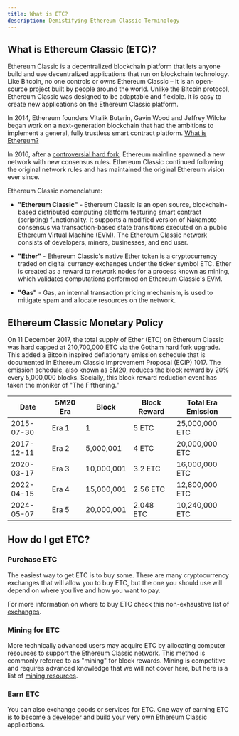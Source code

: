 ```yaml
---
title: What is ETC?
description: Demistifying Ethereum Classic Terminology
---
```


## What is Ethereum Classic (ETC)?

Ethereum Classic is a decentralized blockchain platform that lets anyone build and use decentralized applications that run on blockchain technology. Like Bitcoin, no one controls or owns Ethereum Classic – it is an open-source project built by people around the world. Unlike the Bitcoin protocol, Ethereum Classic was designed to be adaptable and flexible. It is easy to create new applications on the Ethereum Classic platform.

In 2014, Ethereum founders Vitalik Buterin, Gavin Wood and Jeffrey Wilcke began work on a next-generation blockchain that had the ambitions to implement a general, fully trustless smart contract platform. [What is Ethereum?](https://ethereum.org/what-is-ethereum/)

In 2016, after a [controversial hard fork](/knowledge/roadmap), Ethereum mainline spawned a new network with new consensus rules. Ethereum Classic continued following the original network rules and has maintained the original Ethereum vision ever since.

Ethereum Classic nomenclature:

- **"Ethereum Classic"** - Ethereum Classic is an open source, blockchain-based distributed computing platform featuring smart contract (scripting) functionality. It supports a modified version of Nakamoto consensus via transaction-based state transitions executed on a public Ethereum Virtual Machine (EVM). The Ethereum Classic network consists of developers, miners, businesses, and end user.

- **"Ether"** -  Ethereum Classic's native Ether token is a cryptocurrency traded on digital currency exchanges under the ticker symbol ETC. Ether is created as a reward to network nodes for a process known as mining, which validates computations performed on Ethereum Classic's EVM.

- **"Gas"** - Gas, an internal transaction pricing mechanism, is used to mitigate spam and allocate resources on the network.

## Ethereum Classic Monetary Policy

On 11 December 2017, the total supply of Ether (ETC) on Ethereum Classic was hard capped at 210,700,000 ETC via the Gotham hard fork upgrade. This added a Bitcoin inspired deflationary emission schedule that is documented in Ethereum Classic Improvement Proposal (ECIP) 1017. The emission schedule, also known as 5M20, reduces the block reward by 20% every 5,000,000 blocks. Socially, this block reward reduction event has taken the moniker of "The Fifthening."

Date | 5M20 Era | Block | Block Reward | Total Era Emission
-- | -- | -- | -- | --
2015-07-30 | Era 1 | 1 | 5 ETC | 25,000,000 ETC
2017-12-11 | Era 2 | 5,000,001 | 4 ETC | 20,000,000 ETC
2020-03-17 | Era 3 | 10,000,001 | 3.2 ETC | 16,000,000 ETC
2022-04-15 | Era 4 | 15,000,001 | 2.56 ETC | 12,800,000 ETC
2024-05-07 | Era 5 | 20,000,001 | 2.048 ETC | 10,240,000 ETC

## How do I get ETC?

### Purchase ETC

The easiest way to get ETC is to buy some. There are many cryptocurrency exchanges that will allow you to buy ETC, but the one you should use will depend on where you live and how you want to pay.

For more information on where to buy ETC check this non-exhaustive list of [exchanges](/ecosystem/exchanges).

### Mining for ETC

More technically advanced users may acquire ETC by allocating computer resources to support the Ethereum Classic network. This method is commonly referred to as "mining" for block rewards. Mining is competitive and requires advanced knowledge that we will not cover here, but here is a list of [mining resources](/development/mining-resources).

### Earn ETC

You can also exchange goods or services for ETC. One way of earning ETC is to become a [developer](/development) and build your very own Ethereum Classic applications.